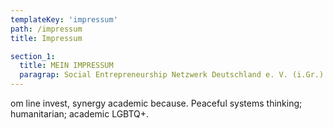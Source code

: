 ```yaml
---
templateKey: 'impressum'
path: /impressum
title: Impressum

section_1:
  title: MEIN IMPRESSUM
  paragrap: Social Entrepreneurship Netzwerk Deutschland e. V. (i.Gr.) c/o Bundesverband Deutsche Startups e. V. im Haus der Bundespressekonferenz Schiffbauerdamm 40 10117 Berlin
---
```

om line invest, synergy academic because. Peaceful systems thinking; humanitarian; academic LGBTQ+.
